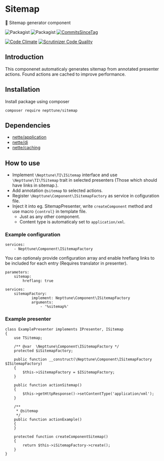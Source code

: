 # Sitemap
:wrench: Sitemap generator component

![Packagist](https://img.shields.io/packagist/dt/nepttune/sitemap.svg)
![Packagist](https://img.shields.io/packagist/v/nepttune/sitemap.svg)
[![CommitsSinceTag](https://img.shields.io/github/commits-since/nepttune/sitemap/v1.1.1.svg?maxAge=600)]()

[![Code Climate](https://codeclimate.com/github/nepttune/sitemap/badges/gpa.svg)](https://codeclimate.com/github/nepttune/sitemap)
[![Scrutinizer Code Quality](https://scrutinizer-ci.com/g/nepttune/sitemap/badges/quality-score.png?b=master)](https://scrutinizer-ci.com/g/nepttune/sitemap/?branch=master)

## Introduction

This componenet automaticaly generates sitemap from annotated presenter actions. Found actions are cached to improve performance.

## Installation

Install package using composer

```
composer require nepttune/sitemap
```

## Dependencies

- [nette/application](https://github.com/nette/application)
- [nette/di](https://github.com/nette/di)
- [nette/caching](https://github.com/nette/caching)

## How to use

- Implement `\Nepttune\TI\ISitemap` interface and use `\Nepttune\TI\TSitemap` trait in selected presenters (Those which should have links in sitemap.).
- Add annotation `@sitemap` to selected actions.
- Register `\Nepttune\Component\ISitemapFactory` as service in cofiguration file.
- Inject it into eg. SitemapPresenter, write `createComponent` method and use macro `{control}` in template file.
  - Just as any other component.
  - Content type is automaticaly set to `application/xml`.

### Example configuration

```
services:
    - Nepttune\Component\ISitemapFactory
```
You can optionaly provide configuration array and enable hreflang links to be included for each entry (Requires translator in presenter).
```
parameters:
    sitemap:
        hreflang: true
        
services:
    sitemapFactory:
            implement: Nepttune\Component\ISitemapFactory
            arguments:
                - '%sitemap%'
```

### Example presenter

```
class ExamplePresenter implements IPresenter, ISitemap
{
    use TSitemap;

    /** @var  \Nepttune\Component\ISitemapFactory */
    protected $iSitemapFactory;
    
    public function __construct(\Nepttune\Component\ISitemapFactory $ISitemapFactory)
    {
        $this->iSitemapFactory = $ISitemapFactory;
    }
    
    public function actionSitemap()
    {
        $this->getHttpResponse()->setContentType('application/xml');
    }
    
    /**
     * @sitemap
     */
    public function actionExample()
    {
    }

    protected function createComponentSitemap()
    {
        return $this->iSitemapFactory->create();
    }
}
```
